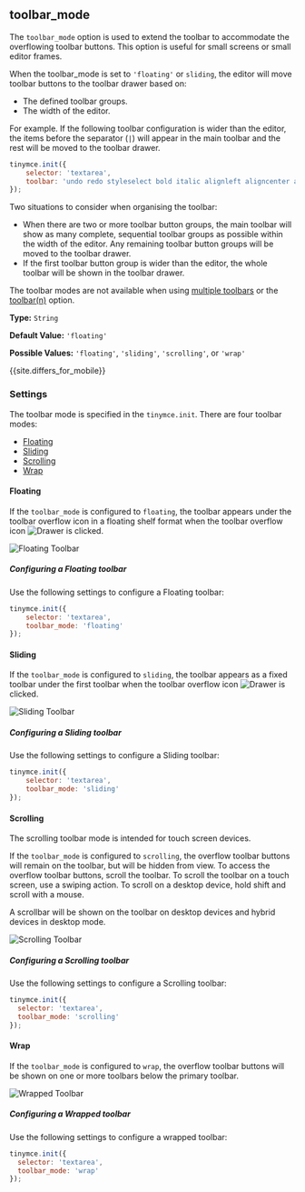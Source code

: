 ## toolbar_mode

The `toolbar_mode` option is used to extend the toolbar to accommodate the overflowing toolbar buttons. This option is useful for small screens or small editor frames.

When the toolbar_mode is set to `'floating'` or `sliding`, the editor will move toolbar buttons to the toolbar drawer based on:

- The defined toolbar groups.
- The width of the editor.

For example. If the following toolbar configuration is wider than the editor, the items before the separator (`|`) will appear in the main toolbar and the rest will be moved to the toolbar drawer.

```js
tinymce.init({
    selector: 'textarea',
    toolbar: 'undo redo styleselect bold italic alignleft aligncenter alignright alignjustify | bullist numlist outdent indent'
});
```

Two situations to consider when organising the toolbar:

- When there are two or more toolbar button groups, the main toolbar will show as many complete, sequential toolbar groups as possible within the width of the editor. Any remaining toolbar button groups will be moved to the toolbar drawer.
- If the first toolbar button group is wider than the editor, the whole toolbar will be shown in the toolbar drawer.

The toolbar modes are not available when using [multiple toolbars]({{site.baseurl}}/configure/editor-appearance/#usingmultipletoolbars) or the [toolbar(n)]({{site.baseurl}}/configure/editor-appearance/#toolbarn) option.

**Type:** `String`

**Default Value:** `'floating'`

**Possible Values:** `'floating'`, `'sliding'`, `'scrolling'`, or `'wrap'`

{{site.differs_for_mobile}}

### Settings

The toolbar mode is specified in the `tinymce.init`. There are four toolbar modes:

- [Floating](#floating)
- [Sliding](#sliding)
- [Scrolling](#scrolling)
- [Wrap](#wrap)

#### Floating

If the `toolbar_mode` is configured to `floating`, the toolbar appears under the toolbar overflow icon in a floating shelf format when the toolbar overflow icon ![Drawer]({{site.baseurl}}/images/icons/more-drawer.svg) is clicked.

![Floating Toolbar]({{site.baseurl}}/images/floating_toolbar.png)

##### Configuring a Floating toolbar

Use the following settings to configure a Floating toolbar:

```js
tinymce.init({
    selector: 'textarea',
    toolbar_mode: 'floating'
});
```

#### Sliding

If the `toolbar_mode` is configured to `sliding`, the toolbar appears as a fixed toolbar under the first toolbar when the toolbar overflow icon ![Drawer]({{site.baseurl}}/images/icons/more-drawer.svg) is clicked.

![Sliding Toolbar]({{site.baseurl}}/images/sliding_toolbar.png)

##### Configuring a Sliding toolbar

Use the following settings to configure a Sliding toolbar:

```js
tinymce.init({
    selector: 'textarea',
    toolbar_mode: 'sliding'
});
```

#### Scrolling

The scrolling toolbar mode is intended for touch screen devices.

If the `toolbar_mode` is configured to `scrolling`, the overflow toolbar buttons will remain on the toolbar, but will be hidden from view. To access the overflow toolbar buttons, scroll the toolbar. To scroll the toolbar on a touch screen, use a swiping action. To scroll on a desktop device, hold shift and scroll with a mouse.

A scrollbar will be shown on the toolbar on desktop devices and hybrid devices in desktop mode.

![Scrolling Toolbar]({{site.baseurl}}/images/scrolling_toolbar.png)

##### Configuring a Scrolling toolbar

Use the following settings to configure a Scrolling toolbar:

```js
tinymce.init({
  selector: 'textarea',
  toolbar_mode: 'scrolling'
});
```

#### Wrap

If the `toolbar_mode` is configured to `wrap`, the overflow toolbar buttons will be shown on one or more toolbars below the primary toolbar.

![Wrapped Toolbar]({{site.baseurl}}/images/wrapped_toolbar.png)

##### Configuring a Wrapped toolbar

Use the following settings to configure a wrapped toolbar:

```js
tinymce.init({
  selector: 'textarea',
  toolbar_mode: 'wrap'
});
```
